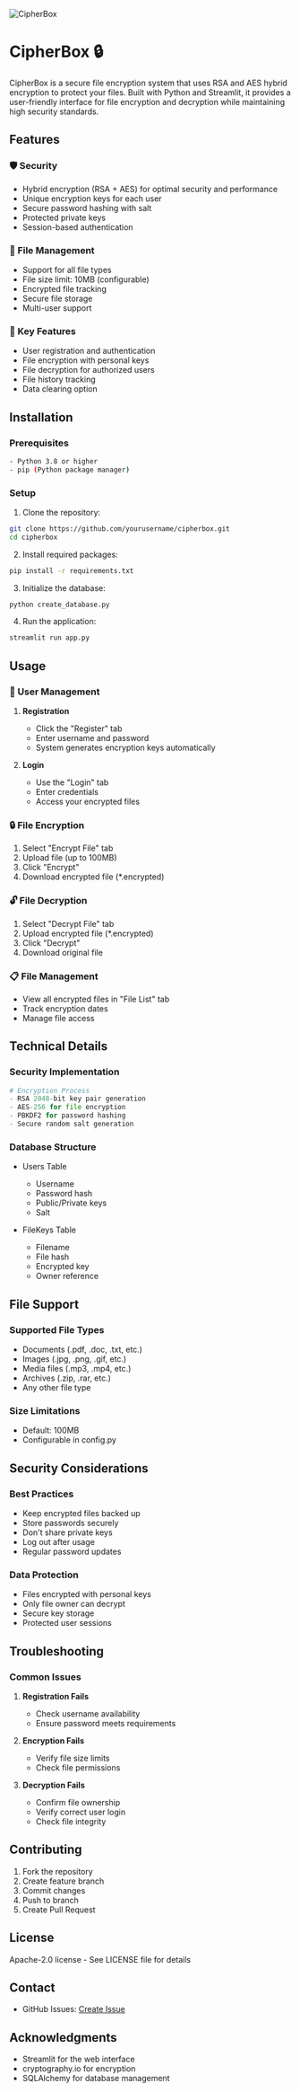 ![CipherBox](https://socialify.git.ci/clueNA/CipherBox/image?font=Source+Code+Pro&language=1&name=1&owner=1&pattern=Transparent&stargazers=1&theme=Dark)
# CipherBox 🔒

CipherBox is a secure file encryption system that uses RSA and AES hybrid encryption to protect your files. Built with Python and Streamlit, it provides a user-friendly interface for file encryption and decryption while maintaining high security standards.

## Features

### 🛡️ Security
- Hybrid encryption (RSA + AES) for optimal security and performance
- Unique encryption keys for each user
- Secure password hashing with salt
- Protected private keys
- Session-based authentication

### 📁 File Management
- Support for all file types
- File size limit: 10MB (configurable)
- Encrypted file tracking
- Secure file storage
- Multi-user support

### 🎯 Key Features
- User registration and authentication
- File encryption with personal keys
- File decryption for authorized users
- File history tracking
- Data clearing option

## Installation

### Prerequisites
```bash
- Python 3.8 or higher
- pip (Python package manager)
```

### Setup
1. Clone the repository:
```bash
git clone https://github.com/yourusername/cipherbox.git
cd cipherbox
```

2. Install required packages:
```bash
pip install -r requirements.txt
```

3. Initialize the database:
```bash
python create_database.py
```

4. Run the application:
```bash
streamlit run app.py
```

## Usage

### 👤 User Management

1. **Registration**
   - Click the "Register" tab
   - Enter username and password
   - System generates encryption keys automatically

2. **Login**
   - Use the "Login" tab
   - Enter credentials
   - Access your encrypted files

### 🔒 File Encryption

1. Select "Encrypt File" tab
2. Upload file (up to 100MB)
3. Click "Encrypt"
4. Download encrypted file (*.encrypted)

### 🔓 File Decryption

1. Select "Decrypt File" tab
2. Upload encrypted file (*.encrypted)
3. Click "Decrypt"
4. Download original file

### 📋 File Management

- View all encrypted files in "File List" tab
- Track encryption dates
- Manage file access

## Technical Details

### Security Implementation

```python
# Encryption Process
- RSA 2048-bit key pair generation
- AES-256 for file encryption
- PBKDF2 for password hashing
- Secure random salt generation
```

### Database Structure

- Users Table
  - Username
  - Password hash
  - Public/Private keys
  - Salt

- FileKeys Table
  - Filename
  - File hash
  - Encrypted key
  - Owner reference

## File Support

### Supported File Types
- Documents (.pdf, .doc, .txt, etc.)
- Images (.jpg, .png, .gif, etc.)
- Media files (.mp3, .mp4, etc.)
- Archives (.zip, .rar, etc.)
- Any other file type

### Size Limitations
- Default: 100MB
- Configurable in config.py

## Security Considerations

### Best Practices
- Keep encrypted files backed up
- Store passwords securely
- Don't share private keys
- Log out after usage
- Regular password updates

### Data Protection
- Files encrypted with personal keys
- Only file owner can decrypt
- Secure key storage
- Protected user sessions

## Troubleshooting

### Common Issues

1. **Registration Fails**
   - Check username availability
   - Ensure password meets requirements

2. **Encryption Fails**
   - Verify file size limits
   - Check file permissions

3. **Decryption Fails**
   - Confirm file ownership
   - Verify correct user login
   - Check file integrity

## Contributing

1. Fork the repository
2. Create feature branch
3. Commit changes
4. Push to branch
5. Create Pull Request

## License

Apache-2.0 license - See LICENSE file for details

## Contact

- GitHub Issues: [Create Issue](https://github.com/yourusername/cipherbox/issues)

## Acknowledgments

- Streamlit for the web interface
- cryptography.io for encryption
- SQLAlchemy for database management
